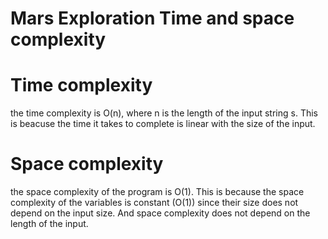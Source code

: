 # Mars Exploration Time and space complexity

# Time complexity
the time complexity is O(n), where n is the length of the input string s. This is beacuse the time it takes to complete is linear with the size of the input.

# Space complexity
 the space complexity of the program is O(1). This is because the space complexity of the variables is constant (O(1)) since their size does not depend on the input size. And space complexity does not depend on the length of the input. 
